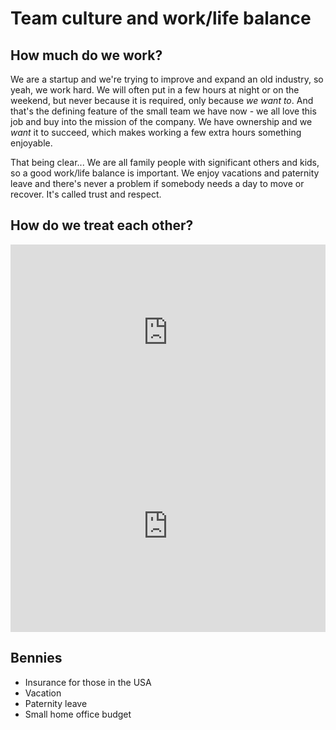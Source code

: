 # Team culture and work/life balance

## How much do we work?

We are a startup and we're trying to improve and expand an old industry, so yeah, we work hard. We will often put in a few hours at night or on the weekend, but never because it is required, only because _we want to_. And that's the defining feature of the small team we have now - we all love this job and buy into the mission of the company. We have ownership and we _want_ it to succeed, which makes working a few extra hours something enjoyable.

That being clear... We are all family people with significant others and kids, so a good work/life balance is important. We enjoy vacations and paternity leave and there's never a problem if somebody needs a day to move or recover. It's called trust and respect.

## How do we treat each other?

<div style="width:100%;height:0;padding-bottom:56%;position:relative;"><iframe src="https://giphy.com/embed/9JyTQrfpJs8zZ9xLI3" width="100%" height="100%" style="position:absolute" frameBorder="0" class="giphy-embed" allowFullScreen></iframe></div>

<div style="width:100%;height:0;padding-bottom:67%;position:relative;"><iframe src="https://giphy.com/embed/kFIfiwvzJjbUsNbIg5" width="100%" height="100%" style="position:absolute" frameBorder="0" class="giphy-embed" allowFullScreen></iframe></div><p>
  
## Bennies
  
- Insurance for those in the USA
- Vacation
- Paternity leave
- Small home office budget

